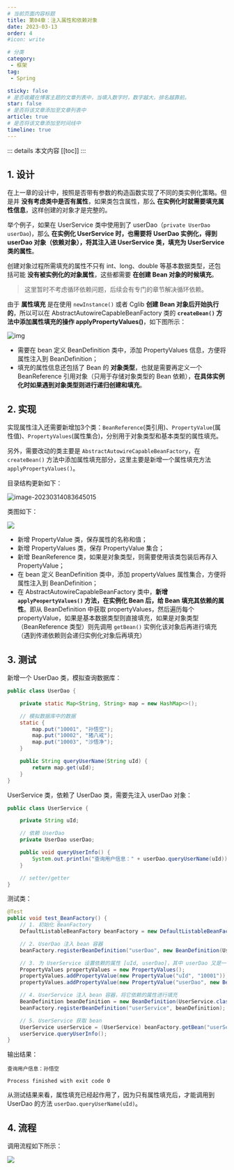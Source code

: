 ```yaml
---
# 当前页面内容标题
title: 第04章：注入属性和依赖对象
date: 2023-03-13
order: 4
#icon: write

# 分类
category:
 - 框架
tag:
 - Spring

sticky: false
# 是否收藏在博客主题的文章列表中，当填入数字时，数字越大，排名越靠前。
star: false
# 是否将该文章添加至文章列表中
article: true
# 是否将该文章添加至时间线中
timeline: true
---
```



::: details 本文内容
[[toc]]
:::


## 1. 设计

在上一章的设计中，按照是否带有参数的构造函数实现了不同的类实例化策略。但是并 **没有考虑类中是否有属性**，如果类包含属性，那么 **在实例化时就需要填充属性信息**，这样创建的对象才是完整的。

举个例子，如果在 UserService 类中使用到了 userDao（`private UserDao userDao`)，那么 **在实例化 UserService 时，也需要将 UserDao 实例化，得到 userDao 对象（依赖对象），将其注入进 UserService 类，填充为 UserService 类的属性**。

创建对象过程所需填充的属性不只有 int、long、double 等基本数据类型，还包括可能 **没有被实例化的对象属性**，这些都需要 **在创建 Bean 对象的时候填充**。

> 这里暂时不考虑循环依赖问题，后续会有专门的章节解决循环依赖。

由于 **属性填充** 是在使用 `newInstance()` 或者 Cglib **创建 Bean 对象后开始执行的**，所以可以在 AbstractAutowireCapableBeanFactory 类的 **`createBean()` 方法中添加属性填充的操作 applyPropertyValues()**，如下图所示：

![img](https://run-notes.oss-cn-beijing.aliyuncs.com/notes/202303132208972.png)

- 需要在 bean 定义 BeanDefinition 类中，添加 PropertyValues 信息，方便将属性注入到 BeanDefinition；
- 填充的属性信息还包括了 Bean 的 **对象类型**，也就是需要再定义一个 BeanReference 引用对象（只用于存储对象类型的 Bean 依赖），**在具体实例化时如果遇到对象类型则进行递归创建和填充**。

## 2. 实现

实现属性注入还需要新增加3个类：`BeanReference`(类引用)、`PropertyValue`(属性值)、`PropertyValues`(属性集合)，分别用于对象类型和基本类型的属性填充。

另外，需要改动的类主要是 `AbstractAutowireCapableBeanFactory`，在 `createBean()` 方法中添加属性填充部分，这里主要是新增一个属性填充方法 `applyPropertyValues()`。

目录结构更新如下：

![image-20230314083645015](https://run-notes.oss-cn-beijing.aliyuncs.com/notes/202303140836069.png)

类图如下：

![](https://run-notes.oss-cn-beijing.aliyuncs.com/notes/202303140923552.png)

- 新增 PropertyValue 类，保存属性的名称和值；
- 新增 PropertyValues 类，保存 PropertyValue 集合；
- 新增 BeanReference 类，如果是对象类型，则需要使用该类包装后再存入 PropertyValue；
- 在 bean 定义 BeanDefinition 类中，添加 propertyValues 属性集合，方便将属性注入到 BeanDefinition；
- 在 AbstractAutowireCapableBeanFactory 类中，**新增 `applyPeopertyValues()` 方法，在实例化 Bean 后，给 Bean 填充其依赖的属性**。即从 BeanDefinition 中获取 propertyValues，然后遍历每个 propertyValue，如果是基本数据类型则直接填充，如果是对象类型（BeanReference 类型）则先调用 `getBean()` 实例化该对象后再进行填充（遇到传递依赖则会递归实例化对象后再填充）

## 3. 测试

新增一个 UserDao 类，模拟查询数据库：

```java
public class UserDao {

    private static Map<String, String> map = new HashMap<>();

    // 模拟数据库中的数据
    static {
        map.put("10001", "孙悟空");
        map.put("10002", "猪八戒");
        map.put("10003", "沙悟净");
    }

    public String queryUserName(String uId) {
        return map.get(uId);
    }
}
```

UserService 类，依赖了 UserDao 类，需要先注入 userDao 对象：

```java
public class UserService {

    private String uId;

    // 依赖 UserDao
    private UserDao userDao;

    public void queryUserInfo() {
        System.out.println("查询用户信息：" + userDao.queryUserName(uId));
    }

    // setter/getter
}
```

测试类：

```java
@Test
public void test_BeanFactory() {
    // 1. 初始化 BeanFactory
    DefaultListableBeanFactory beanFactory = new DefaultListableBeanFactory();

    // 2. UserDao 注入 bean 容器
    beanFactory.registerBeanDefinition("userDao", new BeanDefinition(UserDao.class));

    // 3. 为 UserService 设置依赖的属性 [uId, userDao]，其中 userDao 又是一个 bean 对象
    PropertyValues propertyValues = new PropertyValues();
    propertyValues.addPropertyValue(new PropertyValue("uId", "10001"));
    propertyValues.addPropertyValue(new PropertyValue("userDao", new BeanReference("userDao")));

    // 4. UserService 注入 bean 容器，将它依赖的属性进行填充
    BeanDefinition beanDefinition = new BeanDefinition(UserService.class, propertyValues);
    beanFactory.registerBeanDefinition("userService", beanDefinition);

    // 5. UserService 获取 bean
    UserService userService = (UserService) beanFactory.getBean("userService");
    userService.queryUserInfo();
}
```

输出结果：

```text
查询用户信息：孙悟空

Process finished with exit code 0
```

从测试结果来看，属性填充已经起作用了，因为只有属性填充后，才能调用到 UserDao 的方法 `userDao.queryUserName(uId)`。

## 4. 流程

调用流程如下所示：

![](https://run-notes.oss-cn-beijing.aliyuncs.com/notes/202303140937415.png)
